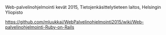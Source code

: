 Web-palvelinohjelmointi kevät 2015, Tietojenkäsittelytieteen laitos, Helsingin Yliopisto

https://github.com/mluukkai/WebPalvelinohjelmointi2015/wiki/Web-palvelinohjelmointi-Ruby-on-Rails
